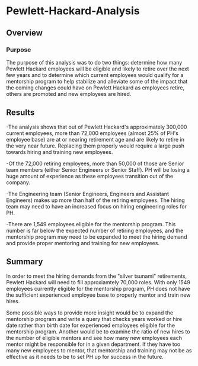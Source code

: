 # Pewlett-Hackard-Analysis
## Overview
### Purpose
The purpose of this analysis was to do two things: determine how many Pewlett Hackard employees will be eligible and likely to retire over the next few years and to determine which current employees would qualify for a mentorship program to help stabilize and alleviate some of the impact that the coming changes could have on Pewlett Hackard as employees retire, others are promoted and new employees are hired.

## Results
-The analysis shows that out of Pewlett Hackard's approximately 300,000 current employees, more than 72,000 employees (almost 25% of PH's employee base) are at or nearing retirement age and are likely to retire in the very near future. Replacing them properly would require a large push towards hiring and training new employees.

-Of the 72,000 retiring employees, more than 50,000 of those are Senior team members (either Senior Engineers or Senior Staff). PH will be losing a huge amount of experience as these employees transition out of the company.

-The Engineering team (Senior Engineers, Engineers and Assistant Engineers) makes up more than half of the retiring employees. The hiring team may need to have an increased focus on hiring engineering roles for PH.

-There are 1,549 employees eligible for the mentorship program. This number is far below the expected number of retiring employees, and the mentorship program may need to be expanded to meet the hiring demand and provide proper mentoring and training for new employees.

## Summary
In order to meet the hiring demands from the "silver tsunami" retirements, Pewlett Hackard will need to fill approxiamtely 70,000 roles. With only 1549 employees currently eligible for the mentorship program, PH does not have the sufficient experienced employee base to properly mentor and train new hires.

Some possible ways to provide more insight would be to expand the mentorship program and write a query that checks years worked or hire date rather than birth date for experienced employees eligible for the mentorship program. Another would be to examine the ratio of new hires to the number of eligible mentors and see how many new employees each mentor might be responsible for in a given department. If they have too many new employees to mentor, that mentorship and training may not be as effective as it needs to be to set PH up for success in the future.
